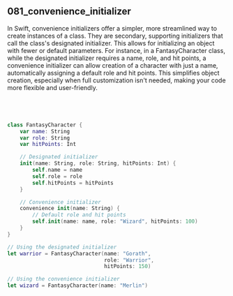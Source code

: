 ## 081_convenience_initializer

In Swift, convenience initializers offer a simpler, more streamlined way to create instances of a class. They are secondary, supporting initializers that call the class's designated initializer. This allows for initializing an object with fewer or default parameters. For instance, in a FantasyCharacter class, while the designated initializer requires a name, role, and hit points, a convenience initializer can allow creation of a character with just a name, automatically assigning a default role and hit points. This simplifies object creation, especially when full customization isn't needed, making your code more flexible and user-friendly.

```swift




class FantasyCharacter {
    var name: String
    var role: String
    var hitPoints: Int

    // Designated initializer
    init(name: String, role: String, hitPoints: Int) {
        self.name = name
        self.role = role
        self.hitPoints = hitPoints
    }

    // Convenience initializer
    convenience init(name: String) {
        // Default role and hit points
        self.init(name: name, role: "Wizard", hitPoints: 100) 
    }
}

// Using the designated initializer
let warrior = FantasyCharacter(name: "Gorath",
                               role: "Warrior",
                               hitPoints: 150)

// Using the convenience initializer
let wizard = FantasyCharacter(name: "Merlin")

```